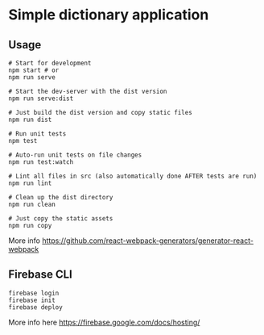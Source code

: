 
# Simple dictionary application

## Usage
```
# Start for development
npm start # or
npm run serve

# Start the dev-server with the dist version
npm run serve:dist

# Just build the dist version and copy static files
npm run dist

# Run unit tests
npm test

# Auto-run unit tests on file changes
npm run test:watch

# Lint all files in src (also automatically done AFTER tests are run)
npm run lint

# Clean up the dist directory
npm run clean

# Just copy the static assets
npm run copy
```
More info https://github.com/react-webpack-generators/generator-react-webpack

## Firebase CLI 
```
firebase login
firebase init
firebase deploy

```

More info here https://firebase.google.com/docs/hosting/